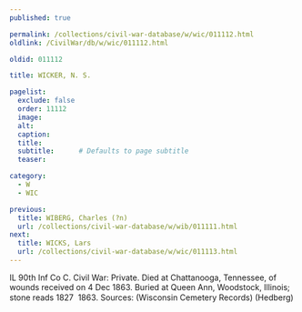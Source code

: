 ```yaml
---
published: true

permalink: /collections/civil-war-database/w/wic/011112.html
oldlink: /CivilWar/db/w/wic/011112.html

oldid: 011112

title: WICKER, N. S.

pagelist:
  exclude: false
  order: 11112
  image: 
  alt:
  caption:
  title:
  subtitle:      # Defaults to page subtitle
  teaser:

category: 
  - W 
  - WIC

previous:
  title: WIBERG, Charles (?n)
  url: /collections/civil-war-database/w/wib/011111.html  
next:
  title: WICKS, Lars
  url: /collections/civil-war-database/w/wic/011113.html   
---
```

IL 90th Inf Co C. Civil War: Private. Died at Chattanooga, Tennessee, of wounds received on 4 Dec 1863. Buried at Queen Ann, Woodstock, Illinois; stone reads &#147;1827 &#150; 1863&#148;. Sources: (Wisconsin Cemetery Records) (Hedberg)